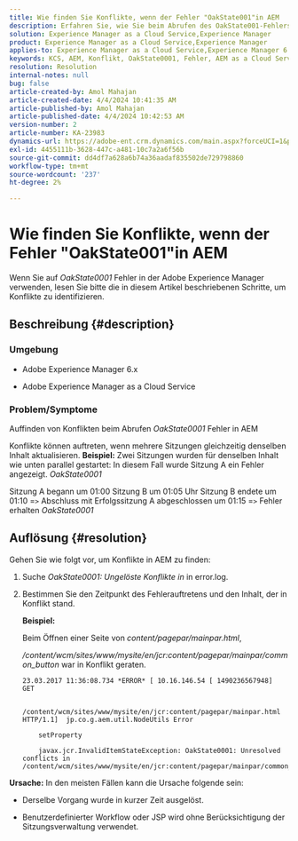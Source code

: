 ```yaml
---
title: Wie finden Sie Konflikte, wenn der Fehler "OakState001"in AEM
description: Erfahren Sie, wie Sie beim Abrufen des OakState001-Fehlers in Adobe Experience Manager Konflikte finden.
solution: Experience Manager as a Cloud Service,Experience Manager
product: Experience Manager as a Cloud Service,Experience Manager
applies-to: Experience Manager as a Cloud Service,Experience Manager 6.5
keywords: KCS, AEM, Konflikt, OakState0001, Fehler, AEM as a Cloud Service
resolution: Resolution
internal-notes: null
bug: false
article-created-by: Amol Mahajan
article-created-date: 4/4/2024 10:41:35 AM
article-published-by: Amol Mahajan
article-published-date: 4/4/2024 10:42:53 AM
version-number: 2
article-number: KA-23983
dynamics-url: https://adobe-ent.crm.dynamics.com/main.aspx?forceUCI=1&pagetype=entityrecord&etn=knowledgearticle&id=4af493e6-6ff2-ee11-904c-6045bd006268
exl-id: 4455111b-3628-447c-a481-10c7a2a6f56b
source-git-commit: dd4df7a628a6b74a36aadaf835502de729798860
workflow-type: tm+mt
source-wordcount: '237'
ht-degree: 2%

---
```


# Wie finden Sie Konflikte, wenn der Fehler &quot;OakState001&quot;in AEM


Wenn Sie auf *OakState0001* Fehler in der Adobe Experience Manager verwenden, lesen Sie bitte die in diesem Artikel beschriebenen Schritte, um Konflikte zu identifizieren.

## Beschreibung {#description}


### <b>Umgebung</b>

- Adobe Experience Manager 6.x


- Adobe Experience Manager as a Cloud Service




### <b>Problem/Symptome</b>

Auffinden von Konflikten beim Abrufen *OakState0001* Fehler in AEM

Konflikte können auftreten, wenn mehrere Sitzungen gleichzeitig denselben Inhalt aktualisieren.
<b>Beispiel:</b>
Zwei Sitzungen wurden für denselben Inhalt wie unten parallel gestartet: In diesem Fall wurde Sitzung A ein Fehler angezeigt. *OakState0001*

Sitzung A begann um 01:00 Sitzung B um 01:05 Uhr Sitzung B endete um 01:10 =`>`  Abschluss mit Erfolgssitzung A abgeschlossen um 01:15 =`>`  Fehler erhalten *OakState0001*


## Auflösung {#resolution}


Gehen Sie wie folgt vor, um Konflikte in AEM zu finden:

1. Suche *OakState0001: Ungelöste Konflikte in* in error.log.


2. Bestimmen Sie den Zeitpunkt des Fehlerauftretens und den Inhalt, der in Konflikt stand.

   <b>Beispiel:</b>



   Beim Öffnen einer Seite von *content/pagepar/mainpar.html*,



   */content/wcm/sites/www/mysite/en/jcr:content/pagepar/mainpar/common_button* war in Konflikt geraten.


   ```
   23.03.2017 11:36:08.734 *ERROR* [ 10.16.146.54 [ 1490236567948]  GET
   
       /content/wcm/sites/www/mysite/en/jcr:content/pagepar/mainpar.html HTTP/1.1]  jp.co.g.aem.util.NodeUtils Error
   
       setProperty
   
       javax.jcr.InvalidItemStateException: OakState0001: Unresolved conflicts in /content/wcm/sites/www/mysite/en/jcr:content/pagepar/mainpar/common_button
   ```



<b>Ursache:</b>
In den meisten Fällen kann die Ursache folgende sein:

- Derselbe Vorgang wurde in kurzer Zeit ausgelöst.


- Benutzerdefinierter Workflow oder JSP wird ohne Berücksichtigung der Sitzungsverwaltung verwendet.
